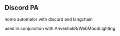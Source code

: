 ## Discord PA

home automator with discord and langchain

used in conjunction with AnveshakR/WebMoodLighting